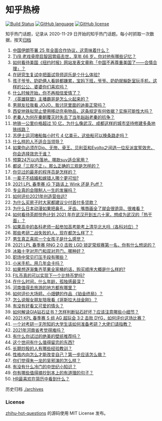 # 知乎热榜
[![Build Status](https://github.com/ToWeLong/zhihu-hot-questions/workflows/CI/badge.svg)](https://github.com/ToWeLong/zhihu-hot-questions/actions)
[![GitHub language](https://img.shields.io/badge/language-golang-orange.svg)](https://golang.org/)
[![GitHub license](https://img.shields.io/github/license/ToWeLong/zhihu-hot-questions)](https://github.com/ToWeLong/zhihu-hot-questions/blob/main/LICENSE)

知乎热门话题，记录从 2020-11-29 日开始的知乎热门话题。每小时抓取一次数据，按天[归档](./archives)

<!-- BEGIN -->

1. [中国伊朗签署 25 年全面合作协议，这意味着什么？](https://www.zhihu.com/question/409693519)
1. [TVB 老戏骨廖启智因胃癌去世，享年 66 岁，你对他有哪些记忆？](https://www.zhihu.com/question/451752991)
1. [如何看待美国《纽约时报》网站发表文章称「中国不再尊重美国了——合情合理」？](https://www.zhihu.com/question/451365867)
1. [在研究生复试中把面试导师逗乐是个什么体验?](https://www.zhihu.com/question/396341774)
1. [孩子爷爷、奶奶俩人看娃都嫌累，宝妈下班，爷爷、奶奶就躲卧室玩手机，这样的公公、婆婆你们喜欢吗？](https://www.zhihu.com/question/448152806)
1. [什么时候开始，你不再相信爱情了？](https://www.zhihu.com/question/312649407)
1. [《英雄联盟》主播霸哥是怎么火起来的？](https://www.zhihu.com/question/370861166)
1. [男朋友拉我看 JOJO，我讨厌里面的迪奥正常吗？](https://www.zhihu.com/question/451447468)
1. [西安地铁拟禁止使用移动充电物品，这条规定有何依据？实施可能性大吗？](https://www.zhihu.com/question/451641050)
1. [老秦人为何在秦朝覆灭时失去了当年赳赳老秦的抗争？](https://www.zhihu.com/question/23376439)
1. [地铁一公里价格超过 10 亿，为什么像武汉、成都这样的城市坚持修建多条地铁线路？](https://www.zhihu.com/question/444999502)
1. [苏伊士运河堵船每小时亏 4 亿美元，这些船可以换条路走吗？](https://www.zhihu.com/question/451374598)
1. [什么样的人不适合当领导？](https://www.zhihu.com/question/324628127)
1. [如果你必须在Dio、无惨、骨王、贝利亚和Evolto之间选一位反派宣誓效忠，你会选择效忠于谁？](https://www.zhihu.com/question/451222027)
1. [预算24万以内落地，哪款suv适合家用？](https://www.zhihu.com/question/446107599)
1. [都说「三观不正」，那么正确的三观是怎样的？](https://www.zhihu.com/question/22782977)
1. [你见过的最差的程序员是怎样的？](https://www.zhihu.com/question/31236086)
1. [一辈子不结婚和嫁错人哪个更可怕?](https://www.zhihu.com/question/449412932)
1. [2021 LPL 春季赛 iG 下路该上 Wink 还是 Puff？](https://www.zhihu.com/question/449251830)
1. [专业真的会限制人一生的发展吗？](https://www.zhihu.com/question/444852842)
1. [如何评价2021年创造营伯远?](https://www.zhihu.com/question/451289263)
1. [为什么买房子时大家都建议少付首付多贷款？](https://www.zhihu.com/question/311795004)
1. [为什么日本动漫如果把鼻孔、牙齿、嘴唇画全了就会很诡异、很难看？](https://www.zhihu.com/question/28489148)
1. [如何看待茶颜悦色计划 2021 年在武汉开到五六十家，想成为武汉的「热干面」？](https://www.zhihu.com/question/450969181)
1. [如果高中的各科老师一起参加高考能考上清华北大吗（各科对应）?](https://www.zhihu.com/question/443860742)
1. [那些考研二战失败的人，现在都怎么样了？](https://www.zhihu.com/question/349516833)
1. [男生真正喜欢一个女孩子是什么感觉？](https://www.zhihu.com/question/445557705)
1. [2021 LPL 春季赛 RNG 2:0 击败 LGD 锁定常规赛第一名，你有什么想说的？](https://www.zhihu.com/question/451698265)
1. [冰箱十字对开门和双对开门，哪种好？](https://www.zhihu.com/question/35941998)
1. [职场中常见打压手段有哪些？](https://www.zhihu.com/question/450441377)
1. [小米手机，用几年会卡吗？](https://www.zhihu.com/question/62116760)
1. [如果想逐渐集齐苹果全家桶的话，购买顺序大概是什么样的?](https://www.zhihu.com/question/450760018)
1. [FIL币真的可以实现下一个比特币梦吗?](https://www.zhihu.com/question/434907643)
1. [在什么时间，什么年龄，孤独感最深？](https://www.zhihu.com/question/61802255)
1. [河南值得去旅游的地方都有哪里？](https://www.zhihu.com/question/38192797)
1. [如何评价大场鸫，小畑健的作品 《铂金终局》？](https://www.zhihu.com/question/37038155)
1. [怎么说服女朋友陪我看《哥斯拉大战金刚》？](https://www.zhihu.com/question/451275346)
1. [有没有好看又可爱的情头？](https://www.zhihu.com/question/438709941)
1. [如何解读GIA钻石证书？怎样判断钻石好坏？应该注意哪些小细节？](https://www.zhihu.com/question/59884335)
1. [2021 KPL 春季赛 S 组 AG 超玩会 3:2 击败 DYG，如何评价这场比赛？](https://www.zhihu.com/question/451582279)
1. [一个对考研一无所知的大学生该如何准备考研？大佬们请指教？](https://www.zhihu.com/question/62653700)
1. [2021年河南省考觉得难吗？](https://www.zhihu.com/question/451489685)
1. [有什么你试过的绝美的壁纸推荐吗？](https://www.zhihu.com/question/449899870)
1. [这个世间有什么值得留恋的东西?](https://www.zhihu.com/question/451306737)
1. [长期炒股的人有哪些经验教训？](https://www.zhihu.com/question/30083453)
1. [性格内向怎么才能改变自己？第一步应该怎么做？](https://www.zhihu.com/question/448749925)
1. [你们觉得朱一龙的吴邪演的怎么样？](https://www.zhihu.com/question/410444021)
1. [有没有什么冷门的中世纪小知识？](https://www.zhihu.com/question/359347639)
1. [你有哪些值得摘抄到本上的有道理的句子？](https://www.zhihu.com/question/450536054)
1. [HR最喜欢在简历中看到什么？](https://www.zhihu.com/question/445632412)

<!-- END -->

历史归档 [./archives](./archives)


### License
[zhihu-hot-questions](https://github.com/towelong/zhihu-hot-questions) 的源码使用 MIT License 发布。